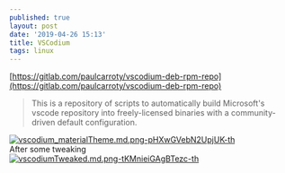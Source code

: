 ```yaml
---
published: true
layout: post
date: '2019-04-26 15:13'
title: VSCodium
tags: linux 
---
```

[https://gitlab.com/paulcarroty/vscodium-deb-rpm-repo](https://gitlab.com/paulcarroty/vscodium-deb-rpm-repo)

> This is a repository of scripts to automatically build Microsoft's vscode repository into freely-licensed binaries with a community-driven default configuration.

[![vscodium_materialTheme.md.png-pHXwGVebN2UpjUK-th](https://i.imgur.com/yZ2zMZob.png)](https://i.imgur.com/yZ2zMZo.png)  
After some tweaking  
[![vscodiumTweaked.md.png-tKMnieiGAgBTezc-th](https://i.imgur.com/ZUi1l4Wb.png)](https://i.imgur.com/ZUi1l4W.png)
